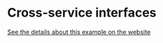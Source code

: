 # Cross-service interfaces

[See the details about this example on the website](https://the-guild.dev/graphql/stitching/handbook/foundation/type-merging-interfaces)

